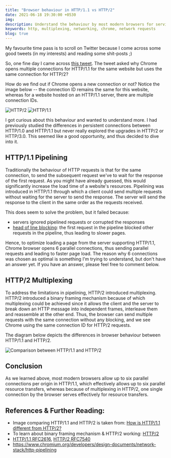 ```yaml
---
title: "Browser behaviour in HTTP/1.1 vs HTTP/2"
date: 2021-06-18 19:30:00 +0530
img:
description: Understand the behaviour by most modern browsers for serving HTTP/1.1 and HTTP/2 websites.
keywords: http, multiplexing, networking, chrome, network requests
blog: true
---
```


My favourite time pass is to scroll on Twitter because I come across some good tweets (in my interests) and reading some shit-posts ;)

So, one fine day I came across [this tweet](https://twitter.com/TmPreet/status/1381914359639773187). The tweet asked why Chrome opens multiple connections for HTTP/1.1 for the same website but uses the same connection for HTTP/2?

How do we find out if Chrome opens a new connection or not? Notice the image below -- the connection ID remains the same for this website, whereas for a website hosted on an HTTP/1.1 server, there are multiple connection IDs.

![HTTP/2](images/http-2.png)
![HTTP/1.1](images/http-11.png)

I got curious about this behaviour and wanted to understand more. I had previously studied the differences in persistent connections between HTTP/1.0 and HTTP/1.1 but never really explored the upgrades in HTTP/2 or HTTP/3.0. This seemed like a good opportunity, and thus decided to dive into it.

## HTTP/1.1 Pipelining

Traditionally the behaviour of HTTP requests is that for the same connection, to send the subsequent request we've to wait for the response of the first request. As you might have already guessed, this would significantly increase the load time of a website's resources. Pipelining was introduced in HTTP/1.1 through which a client could send multiple requests without waiting for the server to send the response. The server will send the response to the client in the same order as the requests received.

This does seem to solve the problem, but it failed because:

- servers ignored pipelined requests or corrupted the responses
- [head of line blocking](https://en.wikipedia.org/wiki/Head-of-line_blocking): the first request in the pipeline blocked other requests in the pipeline, thus leading to slower pages.

Hence, to optimize loading a page from the server supporting HTTP/1.1, Chrome browser opens 6 parallel connections, thus sending parallel requests and leading to faster page load. The reason why 6 connections was chosen as optimal is something I'm trying to understand, but don't have an answer yet. If you have an answer, please feel free to comment below.

## HTTP/2 Multiplexing

To address the limitations in pipelining, HTTP/2 introduced multiplexing. HTTP/2 introduced a binary framing mechanism because of which multiplexing could be achieved since it allows the client and the server to break down an HTTP message into independent frames, interleave them and reassemble at the other end. Thus, the browser can send multiple requests with the same connection without any blocking, and we see Chrome using the same connection ID for HTTP/2 requests.

The diagram below depicts the differences in browser behaviour between HTTP/1.1 and HTTP/2.

![Comparison between HTTP/1.1 and HTTP/2](images/compare-http-11-2.png)

## Conclusion

As we learned above, most modern browsers allow up to six parallel connections per origin in HTTP/1.1, which effectively allows up to six parallel resource transfers, whereas because of multiplexing in HTTP/2, one single connection by the browser serves effectively for resource transfers.

## References & Further Reading:

- Image comparing HTTP/1.1 and HTTP/2 is taken from: [How is HTTP/1.1 different from HTTP/2?](https://freecontent.manning.com/mental-model-graphic-how-is-http-1-1-different-from-http-2/)
- To learn about binary framing mechanism & HTTP/2 working: [HTTP/2](https://hpbn.co/http2/)
- [HTTP/1.1 RFC2616](https://datatracker.ietf.org/doc/html/rfc2616), [HTTP/2 RFC7540](https://datatracker.ietf.org/doc/html/rfc7540)
- https://www.chromium.org/developers/design-documents/network-stack/http-pipelining
